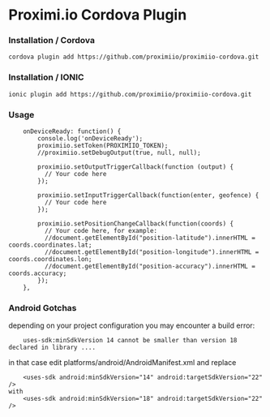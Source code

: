# Proximi.io Cordova Plugin #

### Installation / Cordova ###


```
cordova plugin add https://github.com/proximiio/proximiio-cordova.git
```

### Installation / IONIC ###


```
ionic plugin add https://github.com/proximiio/proximiio-cordova.git
```


### Usage ###


```
    onDeviceReady: function() {
        console.log('onDeviceReady');
        proximiio.setToken(PROXIMIIO_TOKEN);
        //proximiio.setDebugOutput(true, null, null);

        proximiio.setOutputTriggerCallback(function (output) {
          // Your code here
        });

        proximiio.setInputTriggerCallback(function(enter, geofence) {
          // Your code here
        });

        proximiio.setPositionChangeCallback(function(coords) {
          // Your code here, for example:
          //document.getElementById("position-latitude").innerHTML = coords.coordinates.lat;
          //document.getElementById("position-longitude").innerHTML = coords.coordinates.lon;
          //document.getElementById("position-accuracy").innerHTML = coords.accuracy;
        });
    },
```


### Android Gotchas ###

depending on your project configuration you may encounter a build error:

```
	uses-sdk:minSdkVersion 14 cannot be smaller than version 18 declared in library ....
```

in that case edit platforms/android/AndroidManifest.xml and replace

```
    <uses-sdk android:minSdkVersion="14" android:targetSdkVersion="22" />
with
    <uses-sdk android:minSdkVersion="18" android:targetSdkVersion="22" />
```

